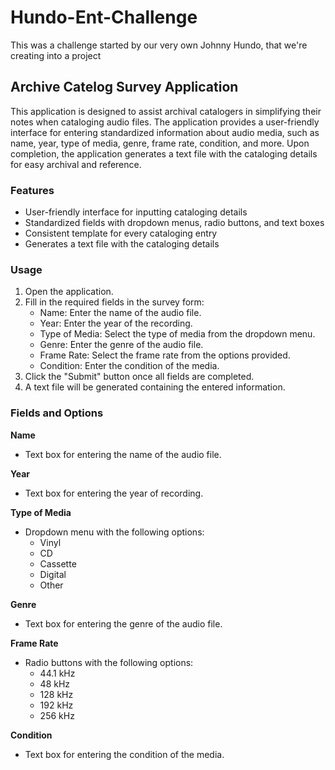 # Hundo-Ent-Challenge
This was a challenge started by our very own Johnny Hundo, that we're creating into a project

## Archive Catelog Survey Application
This application is designed to assist archival catalogers in simplifying their notes when cataloging audio files. The application provides a user-friendly interface for entering standardized information about audio media, such as name, year, type of media, genre, frame rate, condition, and more. Upon completion, the application generates a text file with the cataloging details for easy archival and reference.

### Features
- User-friendly interface for inputting cataloging details
- Standardized fields with dropdown menus, radio buttons, and text boxes
- Consistent template for every cataloging entry
- Generates a text file with the cataloging details

### Usage
1. Open the application.
2. Fill in the required fields in the survey form:
    - Name: Enter the name of the audio file.
    - Year: Enter the year of the recording.
    - Type of Media: Select the type of media from the dropdown menu.
    - Genre: Enter the genre of the audio file.
    - Frame Rate: Select the frame rate from the options provided.
    - Condition: Enter the condition of the media.
3. Click the "Submit" button once all fields are completed.
4. A text file will be generated containing the entered information.

### Fields and Options
**Name**
- Text box for entering the name of the audio file.

**Year**
- Text box for entering the year of recording.

**Type of Media**
- Dropdown menu with the following options:
    - Vinyl
    - CD
    - Cassette
    - Digital
    - Other

**Genre**
- Text box for entering the genre of the audio file.

**Frame Rate**
- Radio buttons with the following options:
    - 44.1 kHz
    - 48 kHz
    - 128 kHz
    - 192 kHz
    - 256 kHz

**Condition**
- Text box for entering the condition of the media.